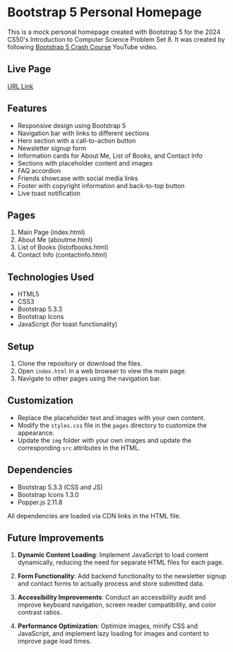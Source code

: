 # Bootstrap 5 Personal Homepage 

This is a mock personal homepage created with Bootstrap 5 for the 2024 CS50's Introduction to Computer Science Problem Set 8. It was created by following [Bootstrap 5 Crash Course](https://www.youtube.com/watch?v=4sosXZsdy-s&t=1466s) YouTube video.

## Live Page

[URL Link](https://hiralinda.github.io/bootstrap-5-homepage/)

## Features

- Responsive design using Bootstrap 5
- Navigation bar with links to different sections
- Hero section with a call-to-action button
- Newsletter signup form
- Information cards for About Me, List of Books, and Contact Info
- Sections with placeholder content and images
- FAQ accordion
- Friends showcase with social media links
- Footer with copyright information and back-to-top button
- Live toast notification

## Pages

1. Main Page (index.html)
2. About Me (aboutme.html)
3. List of Books (listofbooks.html)
4. Contact Info (contactinfo.html)

## Technologies Used

- HTML5
- CSS3
- Bootstrap 5.3.3
- Bootstrap Icons
- JavaScript (for toast functionality)

## Setup

1. Clone the repository or download the files.
2. Open `index.html` in a web browser to view the main page.
3. Navigate to other pages using the navigation bar.

## Customization

- Replace the placeholder text and images with your own content.
- Modify the `styles.css` file in the `pages` directory to customize the appearance.
- Update the `img` folder with your own images and update the corresponding `src` attributes in the HTML.

## Dependencies

- Bootstrap 5.3.3 (CSS and JS)
- Bootstrap Icons 1.3.0
- Popper.js 2.11.8

All dependencies are loaded via CDN links in the HTML file.

## Future Improvements

1. **Dynamic Content Loading**: Implement JavaScript to load content dynamically, reducing the need for separate HTML files for each page.

2. **Form Functionality**: Add backend functionality to the newsletter signup and contact forms to actually process and store submitted data.

3. **Accessibility Improvements**: Conduct an accessibility audit and improve keyboard navigation, screen reader compatibility, and color contrast ratios.

4. **Performance Optimization**: Optimize images, minify CSS and JavaScript, and implement lazy loading for images and content to improve page load times.


